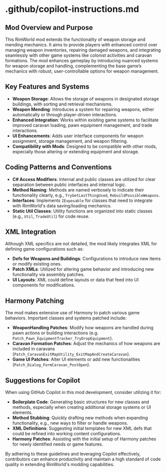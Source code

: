 # .github/copilot-instructions.md

## Mod Overview and Purpose

This RimWorld mod extends the functionality of weapon storage and mending mechanics. It aims to provide players with enhanced control over managing weapon inventories, repairing damaged weapons, and integrating seamlessly with other game systems like colonist activities and caravan formations. The mod enhances gameplay by introducing nuanced systems for weapon storage and handling, complementing the base game’s mechanics with robust, user-controllable options for weapon management.

## Key Features and Systems

- **Weapon Storage**: Allows the storage of weapons in designated storage buildings, with sorting and retrieval mechanisms.
- **Weapon Mending**: Introduces a system for repairing weapons, either automatically or through player-driven interactions.
- **Enhanced Integration**: Works within existing game systems to facilitate improved caravan loading, pawn equipment management, and trade interactions.
- **UI Enhancements**: Adds user interface components for weapon assignment, storage management, and weapon filtering.
- **Compatibility with Mods**: Designed to be compatible with other mods, especially those altering or extending equipment and storage.

## Coding Patterns and Conventions

- **C# Access Modifiers**: Internal and public classes are utilized for clear separation between public interfaces and internal logic.
- **Method Naming**: Methods are named verbosely to indicate their functionality clearly, e.g., `TryGetLastThingUsed`, `RebuildPossibleWeapons`.
- **Interfaces**: Implements `IExposable` for classes that need to integrate with RimWorld's data saving/loading mechanics.
- **Static Util Classes**: Utility functions are organized into static classes (e.g., `Util`, `TradeUtil`) for code reuse.

## XML Integration

Although XML specifics are not detailed, the mod likely integrates XML for defining game configurations such as:

- **Defs for Weapons and Buildings**: Configurations to introduce new items or modify existing ones.
- **Patch XMLs**: Utilized for altering game behavior and introducing new functionality via assembly patches.
- **UI Layouts**: XML could define layouts or data that feed into UI components for modifications.

## Harmony Patching

The mod makes extensive use of Harmony to patch various game behaviors. Important classes and systems patched include:

- **WeaponHandling Patches**: Modify how weapons are handled during pawn actions or building interactions (e.g. `Patch_Pawn_EquipmentTracker_TryDropEquipment`).
- **Caravan Formation Patches**: Adjust the mechanics of how weapons are included in caravans (`Patch_CaravanExitMapUtility_ExitMapAndCreateCaravan`).
- **Game UI Patches**: Alter UI elements or add new functionalities (`Patch_Dialog_FormCaravan_PostOpen`).

## Suggestions for Copilot

When using GitHub Copilot in this mod development, consider utilizing it for:

- **Boilerplate Code**: Generating basic structures for new classes and methods, especially when creating additional storage systems or UI elements.
- **Method Stubbing**: Quickly drafting new methods when expanding functionality, e.g., new ways to filter or handle weapons.
- **XML Definitions**: Suggesting initial templates for new XML defs that could be refined into working content configurations.
- **Harmony Patches**: Assisting with the initial setup of Harmony patches for newly identified needs or game features.

By adhering to these guidelines and leveraging Copilot effectively, contributors can enhance productivity and maintain a high standard of code quality in extending RimWorld's modding capabilities.
